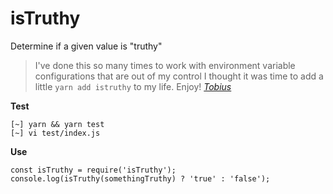 
# isTruthy

Determine if a given value is "truthy"

> I've done this so many times to work with environment variable configurations that are out of my control I thought it was time to add a little `yarn add istruthy` to my life. Enjoy!
> <cite>[Tobius](http://tobius.co)</cite>

__Test__

```
[~] yarn && yarn test
[~] vi test/index.js
```

__Use__

```
const isTruthy = require('isTruthy');
console.log(isTruthy(somethingTruthy) ? 'true' : 'false');
```

